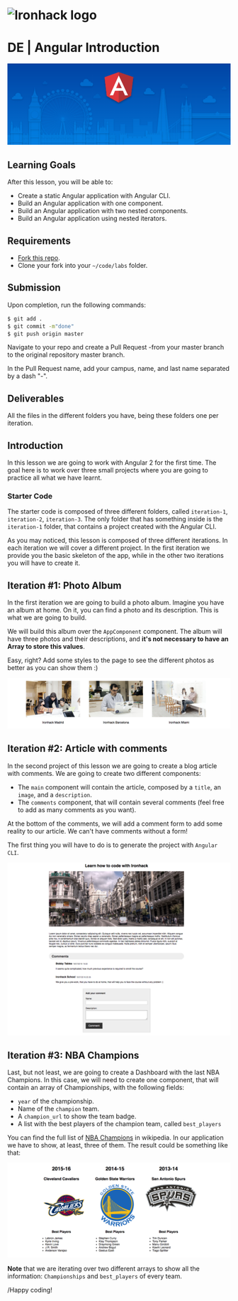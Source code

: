 # ![Ironhack logo](https://i.imgur.com/1QgrNNw.png)

# DE | Angular Introduction

![](images/angular.png)

## Learning Goals

After this lesson, you will be able to:

- Create a static Angular application with Angular CLI.
- Build an Angular application with one component.
- Build an Angular application with two nested components.
- Build an Angular application using nested iterators.

## Requirements

- [Fork this repo](https://guides.github.com/activities/forking/).
- Clone your fork into your `~/code/labs` folder.

## Submission

Upon completion, run the following commands:

```bash
$ git add .
$ git commit -m"done"
$ git push origin master
```

Navigate to your repo and create a Pull Request -from your master branch to the original repository master branch.

In the Pull Request name, add your campus, name, and last name separated by a dash "-".

## Deliverables

All the files in the different folders you have, being these folders one per iteration.

## Introduction

In this lesson we are going to work with Angular 2 for the first time. The goal here is to work over three small projects where you are going to practice all what we have learnt.

### Starter Code

The starter code is composed of three different folders, called `iteration-1`, `iteration-2`, `iteration-3`. The only folder that has something inside is the `iteration-1` folder, that contains a project created with the Angular CLI.

As you may noticed, this lesson is composed of three different iterations. In each iteration we will cover a different project. In the first iteration we provide you the basic skeleton of the app, while in the other two iterations you will have to create it.

## Iteration #1: Photo Album

In the first iteration we are going to build a photo album. Imagine you have an album at home. On it, you can find a photo and its description. This is what we are going to build.

We will build this album over the `AppComponent` component. The album will have three photos and their descriptions, and **it's not necessary to have an Array to store this values**.

Easy, right? Add some styles to the page to see the different photos as better as you can show them :)

![](images/photos.png)

## Iteration #2: Article with comments

In the second project of this lesson we are going to create a blog article with comments. We are going to create two different components:

- The `main` component will contain the article, composed by a `title`, an `image`, and a `description`.
- The `comments` component, that will contain several comments (feel free to add as many comments as you want).

At the bottom of the comments, we will add a comment form to add some reality to our article. We can't have comments without a form!

The first thing you will have to do is to generate the project with `Angular CLI`.

![](images/article.png)

## Iteration #3: NBA Champions

Last, but not least, we are going to create a Dashboard with the last NBA Champions. In this case, we will need to create one component, that will contain an array of Championships, with the following fields:

- `year` of the championship.
- Name of the `champion` team.
- A `champion_url` to show the team badge.
- A list with the best players of the champion team, called `best_players`

You can find the full list of [NBA Champions](https://en.wikipedia.org/wiki/List_of_NBA_champions) in wikipedia. In our application we have to show, at least, three of them. The result could be something like that:

![](images/nba.png)

<!-- :::info -->
**Note** that we are iterating over two different arrays to show all the information: `Championships` and `best_players` of every team.
<!-- ::: -->

/Happy coding!
